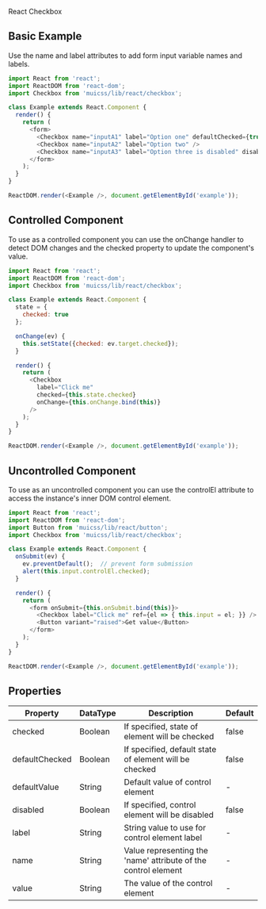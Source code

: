 React Checkbox

## Basic Example
Use the name and label attributes to add form input variable names and labels.
```js
import React from 'react';
import ReactDOM from 'react-dom';
import Checkbox from 'muicss/lib/react/checkbox';

class Example extends React.Component {
  render() {
    return (
      <form>
        <Checkbox name="inputA1" label="Option one" defaultChecked={true} />
        <Checkbox name="inputA2" label="Option two" />
        <Checkbox name="inputA3" label="Option three is disabled" disabled={true} />
      </form>
    );
  }
}

ReactDOM.render(<Example />, document.getElementById('example'));
```

## Controlled Component
To use <Checkbox> as a controlled component you can use the onChange handler to detect DOM changes and the checked property to update the component's value.
```js
import React from 'react';
import ReactDOM from 'react-dom';
import Checkbox from 'muicss/lib/react/checkbox';

class Example extends React.Component {
  state = {
    checked: true
  };

  onChange(ev) {
    this.setState({checked: ev.target.checked});
  }

  render() {
    return (
      <Checkbox
        label="Click me"
        checked={this.state.checked}
        onChange={this.onChange.bind(this)}
      />
    );
  }
}

ReactDOM.render(<Example />, document.getElementById('example'));
```

## Uncontrolled Component
To use <Checkbox> as an uncontrolled component you can use the controlEl attribute to access the instance's inner DOM control element.
```js
import React from 'react';
import ReactDOM from 'react-dom';
import Button from 'muicss/lib/react/button';
import Checkbox from 'muicss/lib/react/checkbox';

class Example extends React.Component {
  onSubmit(ev) {
    ev.preventDefault();  // prevent form submission
    alert(this.input.controlEl.checked);
  }

  render() {
    return (
      <form onSubmit={this.onSubmit.bind(this)}>
        <Checkbox label="Click me" ref={el => { this.input = el; }} />
        <Button variant="raised">Get value</Button>
      </form>
    );
  }
}

ReactDOM.render(<Example />, document.getElementById('example'));
```
## Properties

Property | DataType | Description | Default
----- | ----- | ----- | ------
checked | Boolean | If specified, state of element will be checked | false
defaultChecked | Boolean | If specified, default state of element will be checked | false
defaultValue | String | Default value of control element | -
disabled | Boolean | If specified, control element will be disabled | false
label | String | String value to use for control element label | -
name | String | Value representing the 'name' attribute of the control element | -
value | String | The value of the control element | -